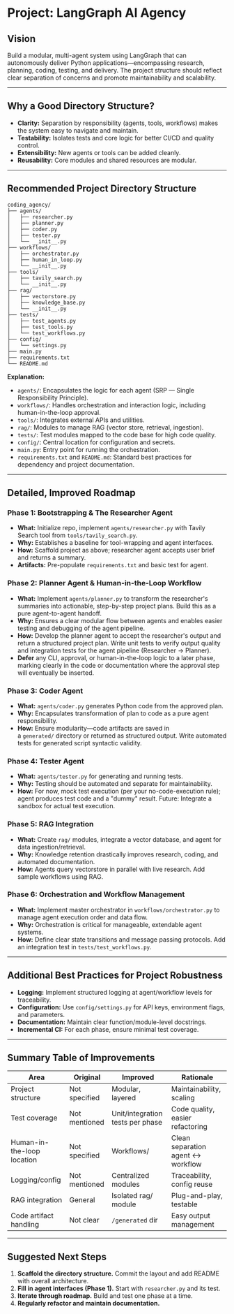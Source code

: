 # Project: LangGraph AI Agency

## Vision

Build a modular, multi-agent system using LangGraph that can autonomously deliver Python applications—encompassing research, planning, coding, testing, and delivery. The project structure should reflect clear separation of concerns and promote maintainability and scalability.

---

## Why a Good Directory Structure?

- **Clarity:** Separation by responsibility (agents, tools, workflows) makes the system easy to navigate and maintain.
- **Testability:** Isolates tests and core logic for better CI/CD and quality control.
- **Extensibility:** New agents or tools can be added cleanly.
- **Reusability:** Core modules and shared resources are modular.

---

## Recommended Project Directory Structure

```text
coding_agency/
├── agents/
│   ├── researcher.py
│   ├── planner.py
│   ├── coder.py
│   ├── tester.py
│   └── __init__.py
├── workflows/
│   ├── orchestrator.py
│   ├── human_in_loop.py
│   └── __init__.py
├── tools/
│   ├── tavily_search.py
│   └── __init__.py
├── rag/
│   ├── vectorstore.py
│   ├── knowledge_base.py
│   └── __init__.py
├── tests/
│   ├── test_agents.py
│   ├── test_tools.py
│   └── test_workflows.py
├── config/
│   └── settings.py
├── main.py
├── requirements.txt
└── README.md
```

**Explanation:**

- `agents/`: Encapsulates the logic for each agent (SRP — Single Responsibility Principle).
- `workflows/`: Handles orchestration and interaction logic, including human-in-the-loop approval.
- `tools/`: Integrates external APIs and utilities.
- `rag/`: Modules to manage RAG (vector store, retrieval, ingestion).
- `tests/`: Test modules mapped to the code base for high code quality.
- `config/`: Central location for configuration and secrets.
- `main.py`: Entry point for running the orchestration.
- `requirements.txt` and `README.md`: Standard best practices for dependency and project documentation.

---

## Detailed, Improved Roadmap

### Phase 1: Bootstrapping & The Researcher Agent

- **What:** Initialize repo, implement `agents/researcher.py` with Tavily Search tool from `tools/tavily_search.py`.
- **Why:** Establishes a baseline for tool-wrapping and agent interfaces.
- **How:** Scaffold project as above; researcher agent accepts user brief and returns a summary.
- **Artifacts:** Pre-populate `requirements.txt` and basic test for agent.

### Phase 2: Planner Agent & Human-in-the-Loop Workflow

- **What:** Implement `agents/planner.py` to transform the researcher's summaries into actionable, step-by-step project plans. Build this as a pure agent-to-agent handoff.
- **Why:** Ensures a clear modular flow between agents and enables easier testing and debugging of the agent pipeline.
- **How:** Develop the planner agent to accept the researcher's output and return a structured project plan. Write unit tests to verify output quality and integration tests for the agent pipeline (Researcher → Planner).
- **Defer** any CLI, approval, or human-in-the-loop logic to a later phase, marking clearly in the code or documentation where the approval step will eventually be inserted.

### Phase 3: Coder Agent

- **What:** `agents/coder.py` generates Python code from the approved plan.
- **Why:** Encapsulates transformation of plan to code as a pure agent responsibility.
- **How:** Ensure modularity—code artifacts are saved in a `generated/` directory or returned as structured output. Write automated tests for generated script syntactic validity.

### Phase 4: Tester Agent

- **What:** `agents/tester.py` for generating and running tests.
- **Why:** Testing should be automated and separate for maintainability.
- **How:** For now, mock test execution (per your no-code-execution rule); agent produces test code and a "dummy" result. Future: Integrate a sandbox for actual test execution.

### Phase 5: RAG Integration

- **What:** Create `rag/` modules, integrate a vector database, and agent for data ingestion/retrieval.
- **Why:** Knowledge retention drastically improves research, coding, and automated documentation.
- **How:** Agents query vectorstore in parallel with live research. Add sample workflows using RAG.

### Phase 6: Orchestration and Workflow Management

- **What:** Implement master orchestrator in `workflows/orchestrator.py` to manage agent execution order and data flow.
- **Why:** Orchestration is critical for manageable, extendable agent systems.
- **How:** Define clear state transitions and message passing protocols. Add an integration test in `tests/test_workflows.py`.

---

## Additional Best Practices for Project Robustness

- **Logging:** Implement structured logging at agent/workflow levels for traceability.
- **Configuration:** Use `config/settings.py` for API keys, environment flags, and parameters.
- **Documentation:** Maintain clear function/module-level docstrings.
- **Incremental CI:** For each phase, ensure minimal test coverage.

---

## Summary Table of Improvements

| Area                       | Original      | Improved                         | Rationale                           |
| -------------------------- | ------------- | -------------------------------- | ----------------------------------- |
| Project structure          | Not specified | Modular, layered                 | Maintainability, scaling            |
| Test coverage              | Not mentioned | Unit/integration tests per phase | Code quality, easier refactoring    |
| Human-in-the-loop location | Not specified | Workflows/                       | Clean separation agent <-> workflow |
| Logging/config             | Not mentioned | Centralized modules              | Traceability, config reuse          |
| RAG integration            | General       | Isolated rag/ module             | Plug-and-play, testable             |
| Code artifact handling     | Not clear     | `/generated` dir                 | Easy output management              |

---

## Suggested Next Steps

1. **Scaffold the directory structure.** Commit the layout and add README with overall architecture.
2. **Fill in agent interfaces (Phase 1).** Start with `researcher.py` and its test.
3. **Iterate through roadmap.** Build and test one phase at a time.
4. **Regularly refactor and maintain documentation.**

